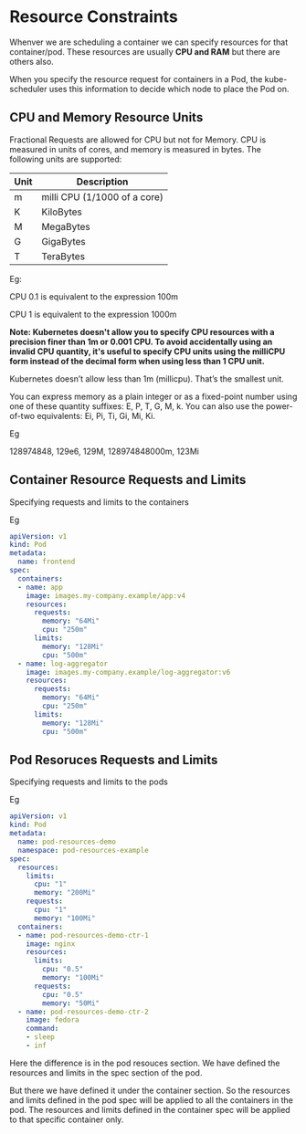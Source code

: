 # Resource Constraints

Whenver we are scheduling a container we can specify resources for that container/pod. These resources are usually **CPU and RAM** but there are others also.

When you specify the resource request for containers in a Pod, the kube-scheduler uses this information to decide which node to place the Pod on.

## CPU and Memory Resource Units

Fractional Requests are allowed for CPU but not for Memory. CPU is measured in units of cores, and memory is measured in bytes. The following units are supported:

Unit | Description
-----|----------------
m    | milli CPU (1/1000 of a core)
K    | KiloBytes
M    | MegaBytes
G    | GigaBytes
T    | TeraBytes


Eg:

CPU 0.1 is equivalent to the expression 100m

CPU 1 is equivalent to the expression 1000m

**Note: Kubernetes doesn't allow you to specify CPU resources with a precision finer than 1m or 0.001 CPU. To avoid accidentally using an invalid CPU quantity, it's useful to specify CPU units using the milliCPU form instead of the decimal form when using less than 1 CPU unit.**

Kubernetes doesn’t allow less than 1m (millicpu). That’s the smallest unit.

You can express memory as a plain integer or as a fixed-point number using one of these quantity suffixes: E, P, T, G, M, k. You can also use the power-of-two equivalents: Ei, Pi, Ti, Gi, Mi, Ki.

Eg

128974848, 129e6, 129M,  128974848000m, 123Mi

## Container Resource Requests and Limits

Specifying requests and limits to the containers

Eg

```yaml
apiVersion: v1
kind: Pod
metadata:
  name: frontend
spec:
  containers:
  - name: app
    image: images.my-company.example/app:v4
    resources:
      requests:
        memory: "64Mi"
        cpu: "250m"
      limits:
        memory: "128Mi"
        cpu: "500m"
  - name: log-aggregator
    image: images.my-company.example/log-aggregator:v6
    resources:
      requests:
        memory: "64Mi"
        cpu: "250m"
      limits:
        memory: "128Mi"
        cpu: "500m"
```

## Pod Resoruces Requests and Limits

Specifying requests and limits to the pods

Eg

```yaml
apiVersion: v1
kind: Pod
metadata:
  name: pod-resources-demo
  namespace: pod-resources-example
spec:
  resources:
    limits:
      cpu: "1"
      memory: "200Mi"
    requests:
      cpu: "1"
      memory: "100Mi"
  containers:
  - name: pod-resources-demo-ctr-1
    image: nginx
    resources:
      limits:
        cpu: "0.5"
        memory: "100Mi"
      requests:
        cpu: "0.5"
        memory: "50Mi"
  - name: pod-resources-demo-ctr-2
    image: fedora
    command:
    - sleep
    - inf 
```
Here the difference is in the pod resouces section. We have defined the resources and limits in the spec section of the pod.

But there we have defined it under the container section. So the resources and limits defined in the pod spec will be applied to all the containers in the pod. The resources and limits defined in the container spec will be applied to that specific container only.

